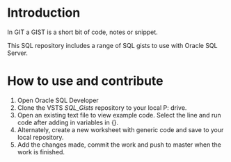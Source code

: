 # Introduction 

In GIT a GIST is a short bit of code, notes or snippet.

This SQL repository includes a range of SQL gists to use with Oracle SQL Server.

# How to use and contribute

1. Open Oracle SQL Developer
2. Clone the VSTS *SQL_Gists* repository to your local P: drive.
3. Open an existing text file to view example code. Select the line and run code after adding in variables in {}.
4. Alternately, create a new worksheet with generic code and save to your local repository.
5. Add the changes made, commit the work and push to master when the work is finished.
